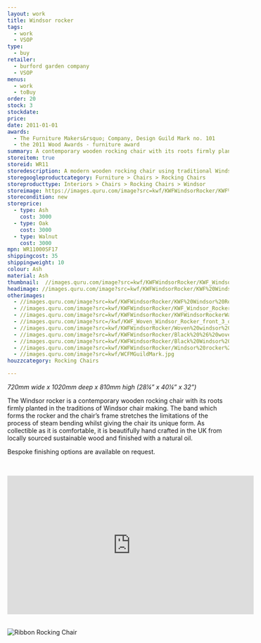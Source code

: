 ```yaml
---
layout: work
title: Windsor rocker
tags:
  - work
  - VSOP
type:
  - buy
retailer:
  - burford garden company
  - VSOP
menus:
  - work
  - toBuy
order: 20
stock: 3
stockdate:
price:
date: 2011-01-01
awards:
  - The Furniture Makers&rsquo; Company, Design Guild Mark no. 101
  - the 2011 Wood Awards - furniture award
summary: A contemporary wooden rocking chair with its roots firmly planted in the traditions of Windsor chair making.
storeitem: true
storeid: WR11
storedescription: A modern wooden rocking chair using traditional Windsor chairmaking techniques.
storegoogleproductcategory: Furniture > Chairs > Rocking Chairs
storeproducttype: Interiors > Chairs > Rocking Chairs > Windsor
storeimage: https://images.quru.com/image?src=kwf/KWFWindsorRocker/KWF%20Windsor%20Rocker%20quarter%20view.jpg
storecondition: new
storeprice:
  - type: Ash
    cost: 3000
  - type: Oak
    cost: 3000
  - type: Walnut
    cost: 3000
mpn: WR11000SF17
shippingcost: 35
shippingweight: 10
colour: Ash
material: Ash
thumbnail:  //images.quru.com/image?src=kwf/KWFWindsorRocker/KWF_Windsor_Rocker_side_view_cut.jpg&width=175&height=175&fill=%23ffffff
headimage: //images.quru.com/image?src=kwf/KWFWindsorRocker/KWF%20Windsor%20Rocker%20quarter%20view.jpg
otherimages:
  - //images.quru.com/image?src=kwf/KWFWindsorRocker/KWF%20Windsor%20Rocker%20front%20with%20sheepskin.jpg&right=0.91875&left=0.11563
  - //images.quru.com/image?src=kwf/KWFWindsorRocker/KWF_Windsor_Rocker_side_view_cut.jpg&fill=%23ffffff
  - //images.quru.com/image?src=kwf/KWFWindsorRocker/KWFWindsorRockerWalnutCut.jpg
  - //images.quru.com/image?src=/kwf/KWF_Woven_Windsor_Rocker_front_3_quarters_4724.JPG&right=0.98438&left=0.0375
  - //images.quru.com/image?src=kwf/KWFWindsorRocker/Woven%20windsor%20chair.jpg&bottom=0.9625&top=0.05313&icc=srgb&strip=0
  - //images.quru.com/image?src=kwf/KWFWindsorRocker/Black%20%26%20woven%20windsors.jpg&bottom=0.94688&top=0.11563&icc=srgb&strip=0
  - //images.quru.com/image?src=kwf/KWFWindsorRocker/Black%20Windsor%20rocker.jpg&bottom=0.95&top=0.07187&icc=srgb&strip=0
  - //images.quru.com/image?src=kwf/KWFWindsorRocker/Windsor%20rocker%20and%20stool%20in%20Heals.JPG&angle=90&top=0.30312&left=0.07083
  - //images.quru.com/image?src=kwf/WCFMGuildMark.jpg
houzzcategory: Rocking Chairs

---
```

_720mm wide x 1020mm deep x 810mm high (28&frac14;” x 40&frac14;” x 32”)_

The Windsor rocker is a contemporary wooden rocking chair with its roots firmly planted in the traditions of Windsor chair making. The band which forms the rocker and the chair’s frame stretches the limitations of the process of steam bending whilst giving the chair its unique form. As collectible as it is comfortable, it is beautifully hand crafted in the UK from locally sourced sustainable wood and finished with a natural oil.

Bespoke finishing options are available on request.

<iframe width="560" height="315" src="https://www.youtube.com/embed/zOpeFEcrW_U" frameborder="0" allowfullscreen style="padding-top:2rem; padding-bottom:2rem;"></iframe>

<img class="post-title gallery_image" alt="Ribbon Rocking Chair" src="//images.quru.com/image?src=/kwf/GREAT/GREAT_Desn_Social_Post_Katie_Walker.pdf.d/page-00002.png&width=342" srcset="//images.quru.com/image?src=/kwf/GREAT/GREAT_Desn_Social_Post_Katie_Walker.pdf.d/page-00002.png&width=342 360w, //images.quru.com/image?src=/kwf/GREAT/GREAT_Desn_Social_Post_Katie_Walker.pdf.d/page-00002.png&width=770 800w,  //images.quru.com/image?src=/kwf/GREAT/GREAT_Desn_Social_Post_Katie_Walker.pdf.d/page-00002.png&width=1440 2x">
